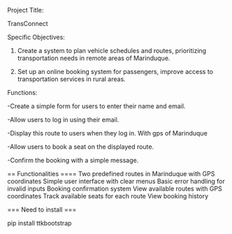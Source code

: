 Project Title:

TransConnect

Specific Objectives:

1. Create a system to plan vehicle schedules and routes, prioritizing transportation needs in remote areas of Marinduque.

2. Set up an online booking system for passengers, improve access to transportation services in rural areas.

Functions:

-Create a simple form for users to enter their name and email.

-Allow users to log in using their email.

-Display this route to users when they log in. With gps of Marinduque

-Allow users to book a seat on the displayed route.

-Confirm the booking with a simple message.

== Functionalities ====
Two predefined routes in Marinduque with GPS coordinates
Simple user interface with clear menus
Basic error handling for invalid inputs
Booking confirmation system
View available routes with GPS coordinates
Track available seats for each route
View booking history

=== Need to install ===

pip install ttkbootstrap
